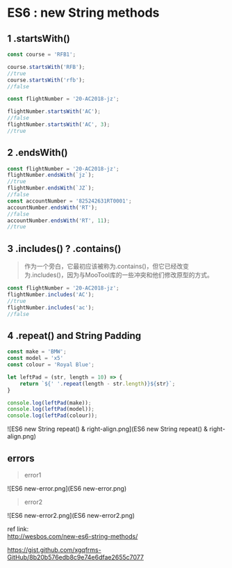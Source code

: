 # ES6 : new String methods

## 1 .startsWith()

```js
const course = 'RFB1';

course.startsWith('RFB');
//true
course.startsWith('rfb');
//false

const flightNumber = '20-AC2018-jz';

flightNumber.startsWith('AC');
//false
flightNumber.startsWith('AC', 3);
//true

``` 

## 2  .endsWith()

```js
const flightNumber = '20-AC2018-jz';
flightNumber.endsWith(`jz`);
//true
flightNumber.endsWith(`JZ`);
//false
const accountNumber = '825242631RT0001';
accountNumber.endsWith('RT');
//false
accountNumber.endsWith('RT', 11);
//true

``` 

## 3 .includes() ? .contains()

> 作为一个旁白，它最初应该被称为.contains()，但它已经改变为.includes()，因为与MooTool库的一些冲突和他们修改原型的方式。

```js
const flightNumber = '20-AC2018-jz';
flightNumber.includes('AC');
//true
flightNumber.includes('ac');
//false

``` 

## 4 .repeat() and String Padding

```js
const make = 'BMW';
const model = 'x5'
const colour = 'Royal Blue';

let leftPad = (str, length = 10) => {
    return `${' '.repeat(length - str.length)}${str}`;
}

console.log(leftPad(make));
console.log(leftPad(model));
console.log(leftPad(colour));

``` 

![ES6 new String repeat() & right-align.png](ES6 new String repeat() & right-align.png)

## errors

> error1

![ES6 new-error.png](ES6 new-error.png)


> error2

![ES6 new-error2.png](ES6 new-error2.png)



ref link:  
http://wesbos.com/new-es6-string-methods/

https://gist.github.com/xgqfrms-GitHub/8b20b576edb8c9e74e6dfae2655c7077
